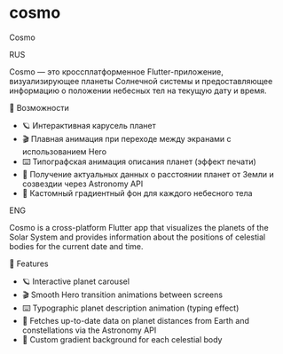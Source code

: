 # cosmo

Cosmo

RUS

Cosmo — это кроссплатформенное Flutter-приложение, визуализирующее планеты Солнечной системы и предоставляющее информацию о положении небесных тел на текущую дату и время.

🚀 Возможности

  - 🪐 Интерактивная карусель планет  
  - 🎬 Плавная анимация при переходе между экранами с    использованием Hero  
  - ⌨️ Типографская анимация описания планет (эффект печати)  
  - 🔭 Получение актуальных данных о расстоянии планет от Земли и созвездии через Astronomy API  
  - 🌈 Кастомный градиентный фон для каждого небесного тела  

ENG

Cosmo is a cross-platform Flutter app that visualizes the planets of the Solar System and provides information about the positions of celestial bodies for the current date and time.

🚀 Features

  - 🪐 Interactive planet carousel
  - 🎬 Smooth Hero transition animations between screens
  - ⌨️ Typographic planet description animation (typing effect)
  - 🔭 Fetches up-to-date data on planet distances from Earth and constellations via the Astronomy API 
  - 🌈 Custom gradient background for each celestial body 

